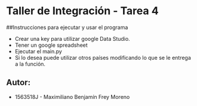 # Taller de Integración - Tarea 4

##Instrucciones para ejecutar y usar el programa

- Crear una key para utilizar google Data Studio.
- Tener un google spreadsheet
- Ejecutar el main.py
- Si lo desea puede utilizar otros países modificando lo que se le entrega a la función.

## Autor:

- 1563518J - Maximiliano Benjamín Frey Moreno
